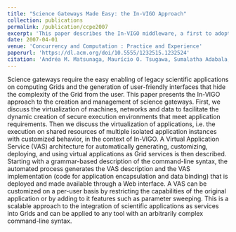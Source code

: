 ```yaml
---
title: "Science Gateways Made Easy: the In-VIGO Approach"
collection: publications
permalink: /publication/ccpe2007
excerpt: 'This paper describes the In-VIGO middleware, a first to adopt VMs in support of science gagteways'
date: 2007-04-01
venue: 'Concurrency and Computation : Practice and Experience'
paperurl: 'https://dl.acm.org/doi/10.5555/1232515.1232524'
citation: 'Andréa M. Matsunaga, Maurício O. Tsugawa, Sumalatha Adabala, Renato J. Figueiredo, Herman Lam, and José A. B. Fortes. 2007. Science gateways made easy: the In-VIGO approach: Research Articles. Concurr. Comput. : Pract. Exper. 19, 6 (April 2007), 905–919'
---
```


Science gateways require the easy enabling of legacy scientific applications on computing Grids and the generation of user-friendly interfaces that hide the complexity of the Grid from the user. This paper presents the In-VIGO approach to the creation and management of science gateways. First, we discuss the virtualization of machines, networks and data to facilitate the dynamic creation of secure execution environments that meet application requirements. Then we discuss the virtualization of applications, i.e. the execution on shared resources of multiple isolated application instances with customized behavior, in the context of In-VIGO. A Virtual Application Service (VAS) architecture for automatically generating, customizing, deploying, and using virtual applications as Grid services is then described. Starting with a grammar-based description of the command-line syntax, the automated process generates the VAS description and the VAS implementation (code for application encapsulation and data binding) that is deployed and made available through a Web interface. A VAS can be customized on a per-user basis by restricting the capabilities of the original application or by adding to it features such as parameter sweeping. This is a scalable approach to the integration of scientific applications as services into Grids and can be applied to any tool with an arbitrarily complex command-line syntax.